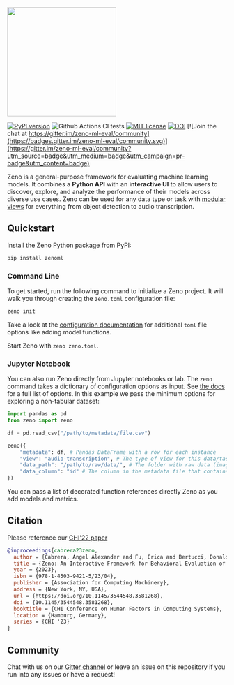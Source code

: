 <img src="https://zenoml.com/img/zeno.png" width="250px"/>

[![PyPI version](https://badge.fury.io/py/zenoml.svg)](https://badge.fury.io/py/zenoml)
![Github Actions CI tests](https://github.com/zeno-ml/zeno/actions/workflows/test.yml/badge.svg)
[![MIT license](https://img.shields.io/badge/License-MIT-blue.svg)](https://lbesson.mit-license.org/) 
[![DOI](https://img.shields.io/badge/doi-10.1145%2F3544548.3581268-red)](https://cabreraalex.com/paper/zeno)
[![Join the chat at https://gitter.im/zeno-ml-eval/community](https://badges.gitter.im/zeno-ml-eval/community.svg)](https://gitter.im/zeno-ml-eval/community?utm_source=badge&utm_medium=badge&utm_campaign=pr-badge&utm_content=badge)

Zeno is a general-purpose framework for evaluating machine learning models.
It combines a **Python API** with an **interactive UI** to allow users to discover, explore, and analyze the performance of their models across diverse use cases.
Zeno can be used for any data type or task with [modular views](https://zenoml.com/docs/views/) for everything from object detection to audio transcription.

## Quickstart

Install the Zeno Python package from PyPI:

```bash
pip install zenoml
```

### Command Line

To get started, run the following command to initialize a Zeno project. It will walk you through creating the `zeno.toml` configuration file:

```bash
zeno init
```

Take a look at the [configuration documentation](https://zenoml.com/docs/configuration) for additional `toml` file options like adding model functions.

Start Zeno with `zeno zeno.toml`.

### Jupyter Notebook

You can also run Zeno directly from Jupyter notebooks or lab. The `zeno` command takes a dictionary of configuration options as input. See [the docs](https://zenoml.com/docs/configuration) for a full list of options. In this example we pass the minimum options for exploring a non-tabular dataset:

```python
import pandas as pd
from zeno import zeno

df = pd.read_csv("/path/to/metadata/file.csv")

zeno({
    "metadata": df, # Pandas DataFrame with a row for each instance
    "view": "audio-transcription", # The type of view for this data/task
    "data_path": "/path/to/raw/data/", # The folder with raw data (images, audio, etc.)
    "data_column": "id" # The column in the metadata file that contains the relative paths of files in data_path
})

```

You can pass a list of decorated function references directly Zeno as you add models and metrics.

## Citation

Please reference our [CHI'22 paper](https://cabreraalex.com/zeno.pdf)

```bibtex
@inproceedings{cabrera23zeno,
  author = {Cabrera, Ángel Alexander and Fu, Erica and Bertucci, Donald and Holstein, Kenneth and Talwalkar, Ameet and Hong, Jason I. and Perer, Adam},
  title = {Zeno: An Interactive Framework for Behavioral Evaluation of Machine Learning},
  year = {2023},
  isbn = {978-1-4503-9421-5/23/04},
  publisher = {Association for Computing Machinery},
  address = {New York, NY, USA},
  url = {https://doi.org/10.1145/3544548.3581268},
  doi = {10.1145/3544548.3581268},
  booktitle = {CHI Conference on Human Factors in Computing Systems},
  location = {Hamburg, Germany},
  series = {CHI '23}
}
```

## Community

Chat with us on our [Gitter channel](https://gitter.im/zeno-ml-eval/community) or leave an issue on this repository if you run into any issues or have a request!
